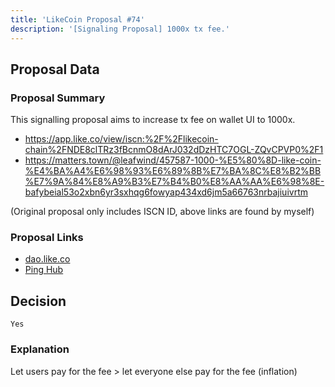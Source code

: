 ```yaml
---
title: 'LikeCoin Proposal #74'
description: '[Signaling Proposal] 1000x tx fee.'
---
```


## Proposal Data

### Proposal Summary
This signalling proposal aims to increase tx fee on wallet UI to 1000x.  

- https://app.like.co/view/iscn:%2F%2Flikecoin-chain%2FNDE8clTRz3fBcnmO8dArJ032dDzHTC7OGL-ZQvCPVP0%2F1
- https://matters.town/@leafwind/457587-1000-%E5%80%8D-like-coin-%E4%BA%A4%E6%98%93%E6%89%8B%E7%BA%8C%E8%B2%BB%E7%9A%84%E8%A9%B3%E7%B4%B0%E8%AA%AA%E6%98%8E-bafybeial53o2xbn6yr3sxhqg6fowyap434xd6jm5a66763nrbajiuivrtm

(Original proposal only includes ISCN ID, above links are found by myself)  

### Proposal Links
- [dao.like.co](https://dao.like.co/proposals/74)
- [Ping Hub](https://ping.pub/likecoin/gov/74)


## Decision
`Yes`

### Explanation
Let users pay for the fee > let everyone else pay for the fee (inflation)  

